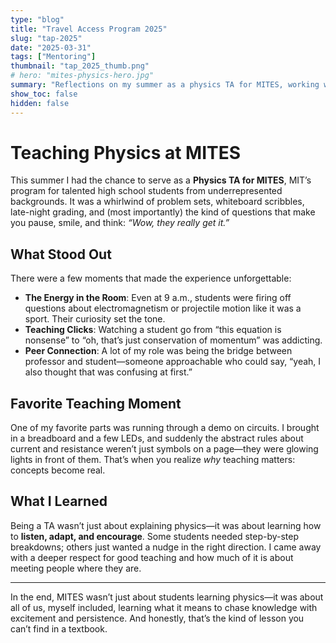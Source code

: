 ```yaml
---
type: "blog"
title: "Travel Access Program 2025"
slug: "tap-2025"
date: "2025-03-31"
tags: ["Mentoring"]
thumbnail: "tap_2025_thumb.png"
# hero: "mites-physics-hero.jpg"
summary: "Reflections on my summer as a physics TA for MITES, working with brilliant high school students and rediscovering the excitement of teaching science."
show_toc: false
hidden: false
---
```


# Teaching Physics at MITES

This summer I had the chance to serve as a **Physics TA for MITES**, MIT’s program for talented high school students from underrepresented backgrounds. It was a whirlwind of problem sets, whiteboard scribbles, late-night grading, and (most importantly) the kind of questions that make you pause, smile, and think: *“Wow, they really get it.”*

## What Stood Out

There were a few moments that made the experience unforgettable:

- **The Energy in the Room**: Even at 9 a.m., students were firing off questions about electromagnetism or projectile motion like it was a sport. Their curiosity set the tone.
- **Teaching Clicks**: Watching a student go from “this equation is nonsense” to “oh, that’s just conservation of momentum” was addicting.
- **Peer Connection**: A lot of my role was being the bridge between professor and student—someone approachable who could say, “yeah, I also thought that was confusing at first.”

## Favorite Teaching Moment

One of my favorite parts was running through a demo on circuits. I brought in a breadboard and a few LEDs, and suddenly the abstract rules about current and resistance weren’t just symbols on a page—they were glowing lights in front of them. That’s when you realize *why* teaching matters: concepts become real.

## What I Learned

Being a TA wasn’t just about explaining physics—it was about learning how to **listen, adapt, and encourage**. Some students needed step-by-step breakdowns; others just wanted a nudge in the right direction. I came away with a deeper respect for good teaching and how much of it is about meeting people where they are.

---

In the end, MITES wasn’t just about students learning physics—it was about all of us, myself included, learning what it means to chase knowledge with excitement and persistence. And honestly, that’s the kind of lesson you can’t find in a textbook.
